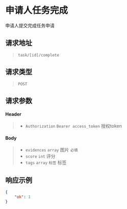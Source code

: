 # 申请人任务完成

申请人提交完成任务申请

## 请求地址

> `task/[id]/complete`

## 请求类型

> `POST`

## 请求参数

#### Header

> - `Authorization` `Bearer access_token` 授权token

#### Body

> - `evidences` `array` 图片 `必填`
> - `score` `int` 评分
> - `tags` `array` `标签` 标签

## 响应示例

```json
{
    "ok": 1
}
```
